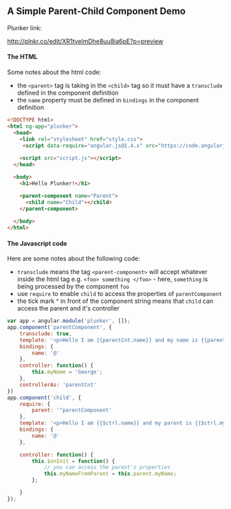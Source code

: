 A Simple Parent-Child Component Demo
------------------------------------
Plunker link:

http://plnkr.co/edit/XR1tyelmDhe8uu8ia6pE?p=preview


#### The HTML
Some notes about the html code:
* the `<parent>` tag is taking in the `<child>` tag so it must have a `transclude` defined 
in the component definition
* the `name` property must be defined in `bindings` in the component definition
```html
<!DOCTYPE html>
<html ng-app="plunker">
  <head>
    <link rel="stylesheet" href="style.css">
     <script data-require="angular.js@1.4.x" src="https://code.angularjs.org/1.5.0/angular.js" data-semver="1.4.9"></script>
    
    <script src="script.js"></script>
  </head>

  <body>
    <h1>Hello Plunker!</h1>

    <parent-component name="Parent">
      <child name="Child"></child>
    </parent-component>
  
  </body>
</html>
```
#### The Javascript code
Here are some notes about the following code:
* `transclude` means the tag `<parent-component>` will accept whatever inside the html tag 
e.g. `<foo> something </foo>` - here, `something` is being processed by the component `foo`
* use `require` to enable `child` to access the properties of `parentComponent`
* the tick mark ^ in front of the component string means that `child` can access the parent and it's controller
```javascript
var app = angular.module('plunker', []);
app.component('parentComponent', {
    transclude: true,
    template: '<p>Hello I am {{parentCnt.name}} and my name is {{parentCnt.myName}}</p><ng-transclude></ng-transclude>',
    bindings: {
        name: '@'
    },
    controller: function() {
        this.myName = 'George';
    },
    controllerAs: 'parentCnt'
})
app.component('child', {
    require: {
        parent: '^parentComponent'
    },
    template: '<p>Hello I am {{$ctrl.name}} and my parent is {{$ctrl.myNameFromParent}}  </p>',
    bindings: {
        name: '@'
    },

    controller: function() {
        this.$onInit = function() {
            // you can access the parent's properties
            this.myNameFromParent = this.parent.myName;
        };

    }
});
```